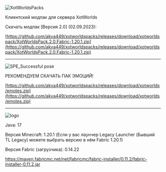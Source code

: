 ![XotWorldsPacks](https://user-images.githubusercontent.com/75758629/192112792-f83116dc-5b66-404a-a21d-fe6e4aceac95.png)

Клиентский модпак для сервера XotWorlds

Скачать модпак [Версия 2.0] (02.09.2023):

[https://github.com/akva449/xotworldspacks/releases/download/xotworldspack/XotWorldsPack.2.0.Fabric-1.20.1.zip](https://github.com/akva449/xotworldspacks/releases/download/xotworldspack/XotWorldsPack.2.0.Fabric-1.20.1.zip)

-----------------------------------------------------------------------------------------------------

![SPE_Successful pose](https://user-images.githubusercontent.com/75758629/192112025-bc2622db-85a6-4f00-bcca-bb0bf8dd55d4.png)

РЕКОМЕНДУЕМ СКАЧАТЬ ПАК ЭМОЦИЙ!

[https://github.com/akva449/xotworldspacks/releases/download/xotworlds/emotes.zip](https://github.com/akva449/xotworldspacks/releases/download/xotworlds/emotes.zip)

-----------------------------------------------------------------------------------------------------

![logo](https://user-images.githubusercontent.com/75758629/192112078-9bfa4832-823f-4bd1-ab6c-e1480bc2b62b.png)

Java: 17

Версия Minecraft: 1.20.1 (Если у вас лаунчер Legacy Launcher (Бывший TL Legacy) можете выбрать версию в нём Fabric 1.20.1)

Версия Fabric (загрузчика): 0.14.22

https://maven.fabricmc.net/net/fabricmc/fabric-installer/0.11.2/fabric-installer-0.11.2.jar

